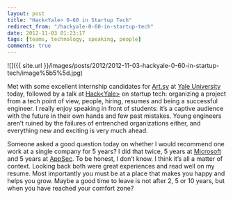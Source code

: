 ```yaml
---
layout: post
title: "Hack<Yale> 0-60 in Startup Tech"
redirect_from: "/hackyale-0-60-in-startup-tech"
date: 2012-11-03 01:23:17
tags: [teams, technology, speaking, people]
comments: true
---
```

![]({{ site.url }}/images/posts/2012/2012-11-03-hackyale-0-60-in-startup-tech/image%5b5%5d.jpg)

Met with some excellent internship candidates for [Art.sy](https://artsy.net) at [Yale University](http://yale.edu/) today, followed by a talk at [Hack&lt;Yale&gt;](http://hackyale.com) on startup tech: organizing a project from a tech point of view, people, hiring, resumes and being a successful engineer. I really enjoy speaking in front of students: it’s a captive audience with the future in their own hands and few past mistakes. Young engineers aren’t ruined by the failures of entrenched organizations either, and everything new and exciting is very much ahead.

Someone asked a good question today on whether I would recommend one work at a single company for 5 years? I did that twice, 5 years at [Microsoft](http://www.microsoft.com) and 5 years at [AppSec](http://www.appsecinc.com/). To be honest, I don’t know. I think it’s all a matter of context. Looking back both were great experiences and read well on my resume. Most importantly you must be at a place that makes you happy and helps you grow. Maybe a good time to leave is not after 2, 5 or 10 years, but when you have reached your comfort zone?
